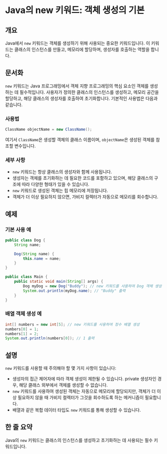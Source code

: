 <!--
Meta Description: # Java의 new 키워드: 객체 생성의 기본 ## 개요 Java에서 `new` 키워드는 객체를 생성하기 위해 사용되는 중요한 키워드입니다. 이 키워드는 클래스의 인스턴스를 만들고, 메모리에 할당하며, 생성자를 호출하는 역할을 합니다. ## 문서화 `new` 키워드는...
Meta Keywords: new, 클래스의, 키워드는, 객체를, dog
-->

# Java의 new 키워드: 객체 생성의 기본

## 개요
Java에서 `new` 키워드는 객체를 생성하기 위해 사용되는 중요한 키워드입니다. 이 키워드는 클래스의 인스턴스를 만들고, 메모리에 할당하며, 생성자를 호출하는 역할을 합니다.

## 문서화
`new` 키워드는 Java 프로그래밍에서 객체 지향 프로그래밍의 핵심 요소인 객체를 생성하는 데 필수적입니다. 사용자가 정의한 클래스의 인스턴스를 생성하고, 메모리 공간을 할당하고, 해당 클래스의 생성자를 호출하여 초기화합니다. 기본적인 사용법은 다음과 같습니다.

### 사용법
```java
ClassName objectName = new ClassName();
```
여기서 `ClassName`은 생성할 객체의 클래스 이름이며, `objectName`은 생성된 객체를 참조할 변수입니다. 

### 세부 사항
- `new` 키워드는 항상 클래스의 생성자와 함께 사용됩니다.
- 생성자는 객체를 초기화하는 데 필요한 코드를 포함하고 있으며, 해당 클래스의 구조에 따라 다양한 형태가 있을 수 있습니다.
- `new` 키워드로 생성된 객체는 힙 메모리에 저장됩니다.
- 객체가 더 이상 필요하지 않으면, 가비지 컬렉터가 자동으로 메모리를 회수합니다.

## 예제
### 기본 사용 예
```java
public class Dog {
    String name;

    Dog(String name) {
        this.name = name;
    }
}

public class Main {
    public static void main(String[] args) {
        Dog myDog = new Dog("Buddy"); // new 키워드를 사용하여 Dog 객체 생성
        System.out.println(myDog.name); // "Buddy" 출력
    }
}
```

### 배열 객체 생성 예
```java
int[] numbers = new int[5]; // new 키워드를 사용하여 정수 배열 생성
numbers[0] = 1;
numbers[1] = 2;
System.out.println(numbers[0]); // 1 출력
```

## 설명
`new` 키워드를 사용할 때 주의해야 할 몇 가지 사항이 있습니다:
- 생성자의 접근 제어자에 따라 객체 생성이 제한될 수 있습니다. private 생성자인 경우, 해당 클래스 외부에서 객체를 생성할 수 없습니다.
- `new` 키워드를 사용하여 생성된 객체는 자동으로 메모리에 할당되지만, 객체가 더 이상 필요하지 않을 때 가비지 컬렉터가 그것을 회수하도록 하는 메커니즘이 필요합니다.
- 배열과 같은 복합 데이터 타입도 `new` 키워드를 통해 생성할 수 있습니다.

## 한 줄 요약
Java의 `new` 키워드는 클래스의 인스턴스를 생성하고 초기화하는 데 사용되는 필수 키워드입니다.